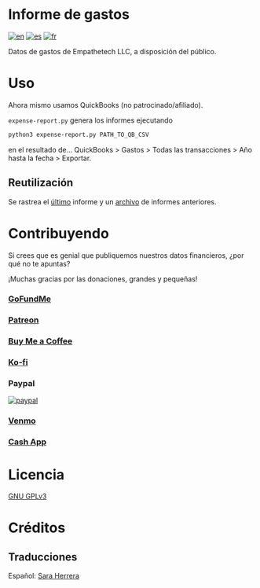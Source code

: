 # Informe de gastos
[![en](https://img.shields.io/badge/lang-en-blue.svg)](https://github.com/Empathetech-LLC/expense-report/blob/main/README.md)
[![es](https://img.shields.io/badge/lang-es-red.svg)](https://github.com/Empathetech-LLC/expense-report/blob/main/README.es.md)
[![fr](https://img.shields.io/badge/lang-fr-white.svg)](https://github.com/Empathetech-LLC/expense-report/blob/main/README.fr.md)

Datos de gastos de Empathetech LLC, a disposición del público.

# Uso

Ahora mismo usamos QuickBooks (no patrocinado/afiliado).

`expense-report.py` genera los informes ejecutando

```bash
python3 expense-report.py PATH_TO_QB_CSV
```

en el resultado de... QuickBooks > Gastos > Todas las transacciones > Año hasta la fecha > Exportar.

## Reutilización

Se rastrea el [último](./latest.csv) informe y un [archivo](./archive/) de informes anteriores.

# Contribuyendo

Si crees que es genial que publiquemos nuestros datos financieros, ¿por qué no te apuntas?

¡Muchas gracias por las donaciones, grandes y pequeñas!

### [GoFundMe](https://gofund.me/c047d07e)

### [Patreon](https://patreon.com/empathetech)

### [Buy Me a Coffee](https://www.buymeacoffee.com/empathetech)

### [Ko-fi](https://ko-fi.com/empathetech)

### Paypal

[![paypal](https://www.paypalobjects.com/en_US/i/btn/btn_donateCC_LG.gif)](https://www.paypal.com/donate/?hosted_button_id=NGEL6AB5A6KNL)

### [Venmo](https://venmo.com/empathetech)

### [Cash App](https://cash.app/$empathetech)

# Licencia

[GNU GPLv3](LICENSE)

# Créditos

## Traducciones

Español: [Sara Herrera](https://www.fiverr.com/saraqua)